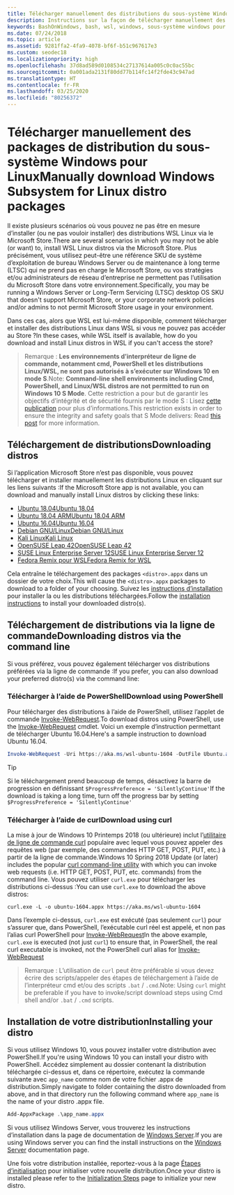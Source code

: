 ```yaml
---
title: Télécharger manuellement des distributions du sous-système Windows pour Linux (WSL)
description: Instructions sur la façon de télécharger manuellement des distributions du sous-système Windows pour Linux.
keywords: BashOnWindows, bash, wsl, windows, sous-système windows pour linux, WSL, sous-système windows, distribution, ubuntu, openSUSE, SLES, debian, kali
ms.date: 07/24/2018
ms.topic: article
ms.assetid: 9281ffa2-4fa9-4078-bf6f-b51c967617e3
ms.custom: seodec18
ms.localizationpriority: high
ms.openlocfilehash: 37d8ad589d0108534c27137614a005c0c0ac55bc
ms.sourcegitcommit: 0a001ada2131f80dd77b114fc14f2fde43c947ad
ms.translationtype: HT
ms.contentlocale: fr-FR
ms.lasthandoff: 03/25/2020
ms.locfileid: "80256372"
---
```

# <a name="manually-download-windows-subsystem-for-linux-distro-packages"></a><span data-ttu-id="9309b-104">Télécharger manuellement des packages de distribution du sous-système Windows pour Linux</span><span class="sxs-lookup"><span data-stu-id="9309b-104">Manually download Windows Subsystem for Linux distro packages</span></span>

<span data-ttu-id="9309b-105">Il existe plusieurs scénarios où vous pouvez ne pas être en mesure d’installer (ou ne pas vouloir installer) des distributions WSL Linux via le Microsoft Store.</span><span class="sxs-lookup"><span data-stu-id="9309b-105">There are several scenarios in which you may not be able (or want) to, install WSL Linux distros via the Microsoft Store.</span></span> <span data-ttu-id="9309b-106">Plus précisément, vous utilisez peut-être une référence SKU de système d’exploitation de bureau Windows Server ou de maintenance à long terme (LTSC) qui ne prend pas en charge le Microsoft Store, ou vos stratégies et/ou administrateurs de réseau d’entreprise ne permettent pas l’utilisation du Microsoft Store dans votre environnement.</span><span class="sxs-lookup"><span data-stu-id="9309b-106">Specifically, you may be running a Windows Server or Long-Term Servicing (LTSC) desktop OS SKU that doesn't support Microsoft Store, or your corporate network policies and/or admins to not permit Microsoft Store usage in your environment.</span></span>

<span data-ttu-id="9309b-107">Dans ces cas, alors que WSL est lui-même disponible, comment télécharger et installer des distributions Linux dans WSL si vous ne pouvez pas accéder au Store ?</span><span class="sxs-lookup"><span data-stu-id="9309b-107">In these cases, while WSL itself is available, how do you download and install Linux distros in WSL if you can't access the store?</span></span>

> <span data-ttu-id="9309b-108">Remarque : **Les environnements d’interpréteur de ligne de commande, notamment cmd, PowerShell et les distributions Linux/WSL, ne sont pas autorisés à s’exécuter sur Windows 10 en mode S**.</span><span class="sxs-lookup"><span data-stu-id="9309b-108">Note: **Command-line shell environments including Cmd, PowerShell, and Linux/WSL distros are not permitted to run on Windows 10 S Mode**.</span></span> <span data-ttu-id="9309b-109">Cette restriction a pour but de garantir les objectifs d’intégrité et de sécurité fournis par le mode S : Lisez [cette publication](https://blogs.msdn.microsoft.com/commandline/2017/05/18/will-linux-distros-run-on-windows-10-s/) pour plus d’informations.</span><span class="sxs-lookup"><span data-stu-id="9309b-109">This restriction exists in order to ensure the integrity and safety goals that S Mode delivers: Read [this post](https://blogs.msdn.microsoft.com/commandline/2017/05/18/will-linux-distros-run-on-windows-10-s/) for more information.</span></span>

## <a name="downloading-distros"></a><span data-ttu-id="9309b-110">Téléchargement de distributions</span><span class="sxs-lookup"><span data-stu-id="9309b-110">Downloading distros</span></span>

<span data-ttu-id="9309b-111">Si l’application Microsoft Store n’est pas disponible, vous pouvez télécharger et installer manuellement les distributions Linux en cliquant sur les liens suivants :</span><span class="sxs-lookup"><span data-stu-id="9309b-111">If the Microsoft Store app is not available, you can download and manually install Linux distros by clicking these links:</span></span>
* [<span data-ttu-id="9309b-112">Ubuntu 18.04</span><span class="sxs-lookup"><span data-stu-id="9309b-112">Ubuntu 18.04</span></span>](https://aka.ms/wsl-ubuntu-1804)
* [<span data-ttu-id="9309b-113">Ubuntu 18.04 ARM</span><span class="sxs-lookup"><span data-stu-id="9309b-113">Ubuntu 18.04 ARM</span></span>](https://aka.ms/wsl-ubuntu-1804-arm)
* [<span data-ttu-id="9309b-114">Ubuntu 16.04</span><span class="sxs-lookup"><span data-stu-id="9309b-114">Ubuntu 16.04</span></span>](https://aka.ms/wsl-ubuntu-1604)
* [<span data-ttu-id="9309b-115">Debian GNU/Linux</span><span class="sxs-lookup"><span data-stu-id="9309b-115">Debian GNU/Linux</span></span>](https://aka.ms/wsl-debian-gnulinux)
* [<span data-ttu-id="9309b-116">Kali Linux</span><span class="sxs-lookup"><span data-stu-id="9309b-116">Kali Linux</span></span>](https://aka.ms/wsl-kali-linux-new)
* [<span data-ttu-id="9309b-117">OpenSUSE Leap 42</span><span class="sxs-lookup"><span data-stu-id="9309b-117">OpenSUSE Leap 42</span></span>](https://aka.ms/wsl-opensuse-42)
* [<span data-ttu-id="9309b-118">SUSE Linux Enterprise Server 12</span><span class="sxs-lookup"><span data-stu-id="9309b-118">SUSE Linux Enterprise Server 12</span></span>](https://aka.ms/wsl-sles-12)
* [<span data-ttu-id="9309b-119">Fedora Remix pour WSL</span><span class="sxs-lookup"><span data-stu-id="9309b-119">Fedora Remix for WSL</span></span>](https://github.com/WhitewaterFoundry/WSLFedoraRemix/releases/)

<span data-ttu-id="9309b-120">Cela entraîne le téléchargement des packages `<distro>.appx` dans un dossier de votre choix.</span><span class="sxs-lookup"><span data-stu-id="9309b-120">This will cause the `<distro>.appx` packages to download to a folder of your choosing.</span></span> <span data-ttu-id="9309b-121">Suivez les [instructions d’installation](#installing-your-distro) pour installer la ou les distributions téléchargées.</span><span class="sxs-lookup"><span data-stu-id="9309b-121">Follow the [installation instructions](#installing-your-distro) to install your downloaded distro(s).</span></span>

## <a name="downloading-distros-via-the-command-line"></a><span data-ttu-id="9309b-122">Téléchargement de distributions via la ligne de commande</span><span class="sxs-lookup"><span data-stu-id="9309b-122">Downloading distros via the command line</span></span>
<span data-ttu-id="9309b-123">Si vous préférez, vous pouvez également télécharger vos distributions préférées via la ligne de commande :</span><span class="sxs-lookup"><span data-stu-id="9309b-123">If you prefer, you can also download your preferred distro(s) via the command line:</span></span>

 ### <a name="download-using-powershell"></a><span data-ttu-id="9309b-124">Télécharger à l’aide de PowerShell</span><span class="sxs-lookup"><span data-stu-id="9309b-124">Download using PowerShell</span></span>
 <span data-ttu-id="9309b-125">Pour télécharger des distributions à l’aide de PowerShell, utilisez l’applet de commande [Invoke-WebRequest](https://msdn.microsoft.com/powershell/reference/5.1/microsoft.powershell.utility/invoke-webrequest).</span><span class="sxs-lookup"><span data-stu-id="9309b-125">To download distros using PowerShell, use the [Invoke-WebRequest](https://msdn.microsoft.com/powershell/reference/5.1/microsoft.powershell.utility/invoke-webrequest) cmdlet.</span></span> <span data-ttu-id="9309b-126">Voici un exemple d’instruction permettant de télécharger Ubuntu 16.04.</span><span class="sxs-lookup"><span data-stu-id="9309b-126">Here's a sample instruction to download Ubuntu 16.04.</span></span>

```powershell
Invoke-WebRequest -Uri https://aka.ms/wsl-ubuntu-1604 -OutFile Ubuntu.appx -UseBasicParsing
```

> [!TIP]
> <span data-ttu-id="9309b-127">Si le téléchargement prend beaucoup de temps, désactivez la barre de progression en définissant `$ProgressPreference = 'SilentlyContinue'`</span><span class="sxs-lookup"><span data-stu-id="9309b-127">If the download is taking a long time, turn off the progress bar by setting `$ProgressPreference = 'SilentlyContinue'`</span></span>

### <a name="download-using-curl"></a><span data-ttu-id="9309b-128">Télécharger à l’aide de curl</span><span class="sxs-lookup"><span data-stu-id="9309b-128">Download using curl</span></span>
<span data-ttu-id="9309b-129">La mise à jour de Windows 10 Printemps 2018 (ou ultérieure) inclut l’[utilitaire de ligne de commande curl](https://curl.haxx.se/) populaire avec lequel vous pouvez appeler des requêtes web (par exemple, des commandes HTTP GET, POST, PUT, etc.) à partir de la ligne de commande.</span><span class="sxs-lookup"><span data-stu-id="9309b-129">Windows 10 Spring 2018 Update (or later) includes the popular [curl command-line utility](https://curl.haxx.se/) with which you can invoke web requests (i.e. HTTP GET, POST, PUT, etc. commands) from the command line.</span></span> <span data-ttu-id="9309b-130">Vous pouvez utiliser `curl.exe` pour télécharger les distributions ci-dessus :</span><span class="sxs-lookup"><span data-stu-id="9309b-130">You can use `curl.exe` to download the above distros:</span></span>

```console
curl.exe -L -o ubuntu-1604.appx https://aka.ms/wsl-ubuntu-1604
```

<span data-ttu-id="9309b-131">Dans l’exemple ci-dessus, `curl.exe` est exécuté (pas seulement `curl`) pour s’assurer que, dans PowerShell, l’exécutable curl réel est appelé, et non pas l’alias curl PowerShell pour [Invoke-WebRequest](https://docs.microsoft.com/en-us/powershell/module/microsoft.powershell.utility/invoke-webrequest?view=powershell-6)</span><span class="sxs-lookup"><span data-stu-id="9309b-131">In the above example, `curl.exe` is executed (not just `curl`) to ensure that, in PowerShell, the real curl executable is invoked, not the PowerShell curl alias for [Invoke-WebRequest](https://docs.microsoft.com/en-us/powershell/module/microsoft.powershell.utility/invoke-webrequest?view=powershell-6)</span></span>

> <span data-ttu-id="9309b-132">Remarque : L’utilisation de `curl` peut être préférable si vous devez écrire des scripts/appeler des étapes de téléchargement à l’aide de l’interpréteur cmd et/ou des scripts `.bat` / `.cmd`.</span><span class="sxs-lookup"><span data-stu-id="9309b-132">Note: Using `curl` might be preferable if you have to invoke/script download steps using Cmd shell and/or `.bat` / `.cmd` scripts.</span></span>

## <a name="installing-your-distro"></a><span data-ttu-id="9309b-133">Installation de votre distribution</span><span class="sxs-lookup"><span data-stu-id="9309b-133">Installing your distro</span></span>
<span data-ttu-id="9309b-134">Si vous utilisez Windows 10, vous pouvez installer votre distribution avec PowerShell.</span><span class="sxs-lookup"><span data-stu-id="9309b-134">If you're using Windows 10 you can install your distro with PowerShell.</span></span> <span data-ttu-id="9309b-135">Accédez simplement au dossier contenant la distribution téléchargée ci-dessus et, dans ce répertoire, exécutez la commande suivante avec `app_name` comme nom de votre fichier .appx de distribution.</span><span class="sxs-lookup"><span data-stu-id="9309b-135">Simply navigate to folder containing the distro downloaded from above, and in that directory run the following command where `app_name` is the name of your distro .appx file.</span></span>  
```Powershell
Add-AppxPackage .\app_name.appx
```

<span data-ttu-id="9309b-136">Si vous utilisez Windows Server, vous trouverez les instructions d’installation dans la page de documentation de [Windows Server](install-on-server.md).</span><span class="sxs-lookup"><span data-stu-id="9309b-136">If you are using Windows server you can find the install instructions on the [Windows Server](install-on-server.md) documentation page.</span></span>

<span data-ttu-id="9309b-137">Une fois votre distribution installée, reportez-vous à la page [Étapes d’initialisation](initialize-distro.md) pour initialiser votre nouvelle distribution.</span><span class="sxs-lookup"><span data-stu-id="9309b-137">Once your distro is installed please refer to the [Initialization Steps](initialize-distro.md) page to initialize your new distro.</span></span>
